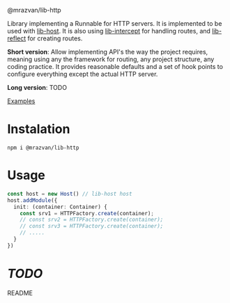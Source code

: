 @mrazvan/lib-http

Library implementing a Runnable for HTTP servers. It is implemented to be used with [lib-host](https://github.com/MRazvan/lib-host). It is also using [lib-intercept](https://github.com/MRazvan/lib-intercept) for handling routes, and [lib-reflect](https://github.com/MRazvan/lib-reflect) for creating routes.

**Short version**: Allow implementing API's the way the project requires, meaning using any the framework for routing, any project structure, any coding practice. It provides reasonable defaults and a set of hook points to configure everything except the actual HTTP server.

**Long version**: TODO

[Examples](https://github.com/MRazvan/lib-http-examples)

# Instalation
```
npm i @mrazvan/lib-http
```

# Usage
```typescript
const host = new Host() // lib-host host
host.addModule({
  init: (container: Container) {
    const srv1 = HTTPFactory.create(container);
    // const srv2 = HTTPFactory.create(container);
    // const srv3 = HTTPFactory.create(container);
    // .....
  }
})
```

# *TODO*
README